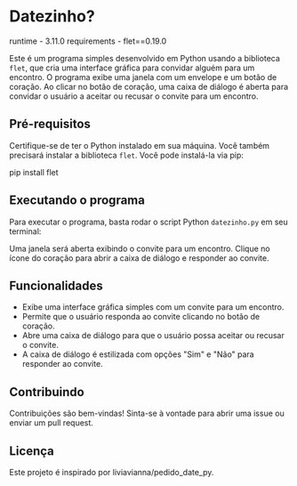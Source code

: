 # Datezinho?

runtime - 3.11.0
requirements - flet==0.19.0

Este é um programa simples desenvolvido em Python usando a biblioteca `flet`, que cria uma interface gráfica para convidar alguém para um encontro. O programa exibe uma janela com um envelope e um botão de coração. Ao clicar no botão de coração, uma caixa de diálogo é aberta para convidar o usuário a aceitar ou recusar o convite para um encontro.

## Pré-requisitos

Certifique-se de ter o Python instalado em sua máquina. Você também precisará instalar a biblioteca `flet`. Você pode instalá-la via pip:

pip install flet


## Executando o programa

Para executar o programa, basta rodar o script Python `datezinho.py` em seu terminal:


Uma janela será aberta exibindo o convite para um encontro. Clique no ícone do coração para abrir a caixa de diálogo e responder ao convite.

## Funcionalidades

- Exibe uma interface gráfica simples com um convite para um encontro.
- Permite que o usuário responda ao convite clicando no botão de coração.
- Abre uma caixa de diálogo para que o usuário possa aceitar ou recusar o convite.
- A caixa de diálogo é estilizada com opções "Sim" e "Não" para responder ao convite.

## Contribuindo

Contribuições são bem-vindas! Sinta-se à vontade para abrir uma issue ou enviar um pull request.

## Licença

Este projeto é inspirado por liviavianna/pedido_date_py.
